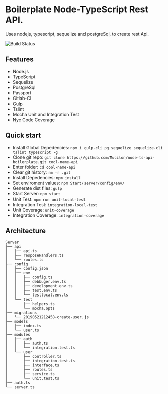 # Boilerplate Node-TypeScript Rest API.
Uses nodejs, typescript, sequelize and postgreSql, to create rest Api.

![Build Status](https://gitlab.com/Mucilon/ts-api/badges/master/build.svg)

## Features
- Node.js
- TypeScript
- Sequelize
- PostgreSql
- Passport
- Gitlab-CI
- Gulp
- Tslint
- Mocha Unit and Integration Test
- Nyc Code Coverage

## Quick start
- Install Global Depedencies: `npm i gulp-cli pg sequelize sequelize-cli tslint typescript -g`
- Clone git repo: `git clone https://github.com/Mucilon/node-ts-api-boilerplate.git cool-name-api`
- Enter folder: `cd cool-name-api`
- Clear git history: `rm -r .git`
- Install Depedencies: `npm install`
- Set enviroment values: `npm Start/server/config/env/`
- Generate dist files: `gulp`
- Start Server: `npm start`
- Unit Test: `npm run unit-local-test`
- Integration Test: `integration-local-test`
- Unit Coverage: `unit-coverage`
- Integration Coverage: `integration-coverage`

## Architecture
```
Server
├── api
│   ├── api.ts
│   ├── resposeHandlers.ts
│   └── routes.ts
├── config
│   ├── config.json
│   ├── env
│   │   ├── config.ts
│   │   ├── debbuger.env.ts
│   │   ├── development.env.ts
│   │   ├── test.env.ts
│   │   └── testlocal.env.ts
│   └── test
│       ├── helpers.ts
│       └── mocha.opts
├── migrations
│   └── 20190521212458-create-user.js
├── models
│   ├── index.ts
│   └── user.ts
├── modules
│   ├── auth
│   │   ├── auth.ts
│   │   └── integration.test.ts
│   └── user
│       ├── controller.ts
│       ├── integration.test.ts
│       ├── interface.ts
│       ├── routes.ts
│       ├── service.ts
│       └── unit.test.ts
├── auth.ts
└── server.ts
```
